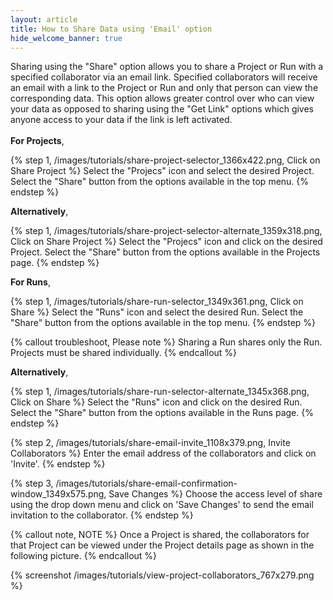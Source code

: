 ```yaml
---
layout: article
title: How to Share Data using 'Email' option
hide_welcome_banner: true
---
```


Sharing using the "Share" option allows you to share a Project or Run with a specified collaborator via an email link. Specified collaborators will receive an email with a link to the Project or Run and only that person can view the corresponding data. This option allows greater control over who can view your data as opposed  to sharing using the "Get Link" options which gives anyone  access to your data if the link is left activated.
<br />
<br />
**For Projects**,

{% step 1, /images/tutorials/share-project-selector_1366x422.png, Click on Share Project %}
Select the "Projecs" icon and select the desired Project. Select the "Share" button from the options available in the top menu.
{% endstep %}

**Alternatively**,

{% step 1, /images/tutorials/share-project-selector-alternate_1359x318.png, Click on Share Project %}
Select the "Projecs" icon and click on the desired Project. Select the "Share" button from the options available in the Projects page.
{% endstep %}

**For Runs**,

{% step 1, /images/tutorials/share-run-selector_1349x361.png, Click on Share %}
Select the "Runs" icon and select the desired Run. Select the "Share" button from the options available in the top menu.
{% endstep %}

{% callout troubleshoot, Please note %}
Sharing a Run shares only the Run. Projects must be shared individually.
{% endcallout %}

**Alternatively**,

{% step 1, /images/tutorials/share-run-selector-alternate_1345x368.png, Click on Share %}
Select the "Runs" icon and click on the desired Run. Select the "Share" button from the options available in the Runs page.
{% endstep %}

{% step 2, /images/tutorials/share-email-invite_1108x379.png, Invite Collaborators %}
Enter the email address of the collaborators and click on 'Invite'.
{% endstep %}

{% step 3, /images/tutorials/share-email-confirmation-window_1349x575.png, Save Changes %}
Choose the access level of share using the drop down menu and click on 'Save Changes' to send the email invitation to the collaborator.
{% endstep %}

{% callout note, NOTE %}
Once a Project is shared, the collaborators for that Project can be viewed under the Project details page as shown in the following picture.
{% endcallout %}

{% screenshot /images/tutorials/view-project-collaborators_767x279.png %}  
